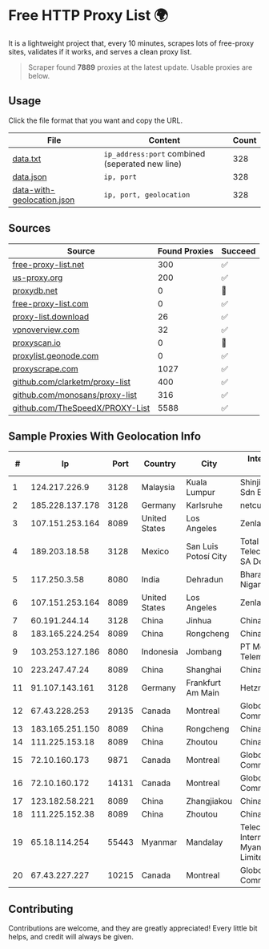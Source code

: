 
# Free HTTP Proxy List 🌍

It is a lightweight project that, every 10 minutes, scrapes lots of free-proxy sites, validates if it works, and serves a clean proxy list.


> Scraper found **7889** proxies at the latest update. Usable proxies are below.

## Usage

Click the file format that you want and copy the URL.


|File|Content|Count|
|----|-------|-----|
|[data.txt](https://raw.githubusercontent.com/themiralay/Proxy-List-World/master/data.txt)|`ip_address:port` combined (seperated new line)|328|
|[data.json](https://raw.githubusercontent.com/themiralay/Proxy-List-World/master/data.json)|`ip, port`|328|
|[data-with-geolocation.json](https://raw.githubusercontent.com/themiralay/Proxy-List-World/master/data-with-geolocation.json)|`ip, port, geolocation`|328|

## Sources

|Source|Found Proxies|Succeed|
|------|-------------|-------|
|[free-proxy-list.net](https://free-proxy-list.net)|300|✅|
|[us-proxy.org](https://www.us-proxy.org)|200|✅|
|[proxydb.net](http://proxydb.net)|0|🚫|
|[free-proxy-list.com](https://free-proxy-list.com/?page=&port=&type%5B%5D=http&type%5B%5D=https&up_time=0&search=Search)|0|✅|
|[proxy-list.download](https://www.proxy-list.download/HTTP)|26|✅|
|[vpnoverview.com](https://vpnoverview.com/privacy/anonymous-browsing/free-proxy-servers)|32|✅|
|[proxyscan.io](https://www.proxyscan.io)|0|🚫|
|[proxylist.geonode.com](https://proxylist.geonode.com/api/proxy-list?limit=300&page=1&sort_by=lastChecked&sort_type=desc&protocols=http,https)|0|✅|
|[proxyscrape.com](https://api.proxyscrape.com/v2/?request=displayproxies&protocol=http&timeout=10000&country=all&ssl=all&anonymity=all)|1027|✅|
|[github.com/clarketm/proxy-list](https://raw.githubusercontent.com/clarketm/proxy-list/master/proxy-list-raw.txt)|400|✅|
|[github.com/monosans/proxy-list](https://raw.githubusercontent.com/monosans/proxy-list/main/proxies/http.txt)|316|✅|
|[github.com/TheSpeedX/PROXY-List](https://raw.githubusercontent.com/TheSpeedX/PROXY-List/master/http.txt)|5588|✅|


## Sample Proxies With Geolocation Info

|#|Ip|Port|Country|City|Internet Service Provider|
|-|--|----|-------|----|-------------------------|
|1|124.217.226.9|3128|Malaysia|Kuala Lumpur|Shinjiru Technology Sdn Bhd|
|2|185.228.137.178|3128|Germany|Karlsruhe|netcup GmbH|
|3|107.151.253.164|8089|United States|Los Angeles|Zenlayer Inc|
|4|189.203.18.58|3128|Mexico|San Luis Potosí City|Total Play Telecomunicaciones SA De CV|
|5|117.250.3.58|8080|India|Dehradun|Bharat Sanchar Nigam Ltd|
|6|107.151.253.164|8089|United States|Los Angeles|Zenlayer Inc|
|7|60.191.244.14|3128|China|Jinhua|Chinanet|
|8|183.165.224.254|8089|China|Rongcheng|Chinanet|
|9|103.253.127.186|8080|Indonesia|Jombang|PT Media Akses Telematika|
|10|223.247.47.24|8089|China|Shanghai|Chinanet|
|11|91.107.143.161|3128|Germany|Frankfurt Am Main|Hetzner Online AG|
|12|67.43.228.253|29135|Canada|Montreal|GloboTech Communications|
|13|183.165.251.150|8089|China|Rongcheng|Chinanet|
|14|111.225.153.18|8089|China|Zhoutou|China Telecom|
|15|72.10.160.173|9871|Canada|Montreal|GloboTech Communications|
|16|72.10.160.172|14131|Canada|Montreal|GloboTech Communications|
|17|123.182.58.221|8089|China|Zhangjiakou|China Telecom|
|18|111.225.152.38|8089|China|Zhoutou|China Telecom|
|19|65.18.114.254|55443|Myanmar|Mandalay|Telecom International Myanmar Company Limited|
|20|67.43.227.227|10215|Canada|Montreal|GloboTech Communications|



## Contributing

Contributions are welcome, and they are greatly appreciated! Every
little bit helps, and credit will always be given.

